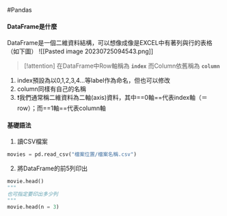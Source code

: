 #Pandas 
#### DataFrame是什麼
DataFrame是一個二維資料結構，可以想像成像是EXCEL中有著列與行的表格（如下圖）
![[Pasted image 20230725094543.png]]

>[!attention]
>在DataFrame中Row軸稱為 **`index`** 而Column依舊稱為 **`column`**

1. index預設為以0,1,2,3,4...等label作為命名，但也可以修改
2. column同樣有自己的名稱
3. ❗我們通常稱二維資料為二軸(axis)資料，其中==0軸==代表index軸（＝row）；而==1軸==代表column軸
#### 基礎語法
1. 讀CSV檔案
```python
movies = pd.read_csv("檔案位置/檔案名稱.csv")
```
2. 將DataFrame的前5列印出
```python
movie.head()
"""
也可指定要印出多少列
"""
movie.head(n = 3)
```
